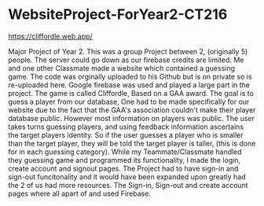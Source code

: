 # WebsiteProject-ForYear2-CT216
https://cliffordle.web.app/


Major Project of Year 2.
This was a group Project between 2, (originally 5) people.
The server could go down as our firebase credits are limited.
Me and one other Classmate made a website which contained a guessing game. 
The code was orginally uploaded to his Github but is on private so is re-uploaded here.
Google firebase was used and played a large part in the project. 
The game is called Cliffordle, Based on a GAA award.
The goal is to guess a player from our database, One had to be made specifically for our website due to the fact that the GAA's association couldn't make their player database public. However most information on players was public.
The user takes turns guessing players, and using feedback information ascertains the target players identity.
So if the user guesses a player who is smaller than the target player, they will be told the target player is taller, (this is done for in each guessing category).
While my Teammate/Classmate handled they guessing game and programmed its functionality, I made the login, create account and signout pages.
The Project had to have sign-in and sign-out funcitonality and it would have been expanded upon greatly had the 2 of us had more resources.
The Sign-in, Sign-out and create account pages where all apart of and used Firebase.
